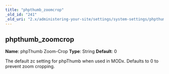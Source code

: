 ```yaml
---
title: "phpthumb_zoomcrop"
_old_id: "241"
_old_uri: "2.x/administering-your-site/settings/system-settings/phpthumb_zoomcrop"
---
```


## phpthumb\_zoomcrop

**Name**: phpThumb Zoom-Crop
**Type**: String
**Default**: 0

The default zc setting for phpThumb when used in MODx. Defaults to 0 to prevent zoom cropping.
